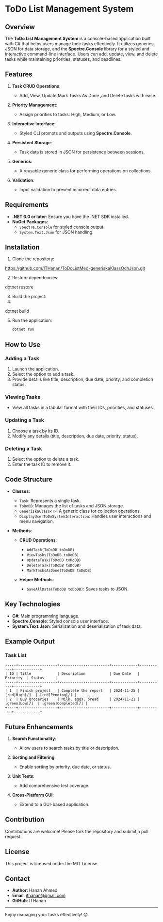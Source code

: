 # ToDo List Management System

## Overview

The **ToDo List Management System** is a console-based application built with C# that helps users manage their tasks effectively. 
It utilizes generics, JSON for data storage, and the **Spectre.Console** library for a styled and interactive command-line interface.
Users can add, update, view, and delete tasks while maintaining priorities, statuses, and deadlines.

## Features

1. **Task CRUD Operations**:
   - Add, View, Update,Mark Tasks As Done ,and Delete tasks with ease.

2. **Priority Management**:
   - Assign priorities to tasks: High, Medium, or Low.

3. **Interactive Interface**:
   - Styled CLI prompts and outputs using **Spectre.Console**.

4. **Persistent Storage**:
   - Task data is stored in JSON for persistence between sessions.

5. **Generics**:
   - A reusable generic class for performing operations on collections.

6. **Validation**:
   - Input validation to prevent incorrect data entries.

## Requirements

- **.NET 6.0 or later**: Ensure you have the .NET SDK installed.
- **NuGet Packages**:
  - `Spectre.Console` for styled console output.
  - `System.Text.Json` for JSON handling.

## Installation

1. Clone the repository:
   
https://github.com/ITHanan/ToDoListMed-generiskaKlassOchJson.git

2. Restore dependencies:
  
dotnet restore

3. Build the project:
4. 
  dotnet build

5. Run the application:
   ```bash
   dotnet run
   ```

## How to Use

### Adding a Task
1. Launch the application.
2. Select the option to add a task.
3. Provide details like title, description, due date, priority, and completion status.

### Viewing Tasks
- View all tasks in a tabular format with their IDs, priorities, and statuses.

### Updating a Task
1. Choose a task by its ID.
2. Modify any details (title, description, due date, priority, status).

### Deleting a Task
1. Select the option to delete a task.
2. Enter the task ID to remove it.

## Code Structure

- **Classes**:
  - `Task`: Represents a single task.
  - `ToDoDB`: Manages the list of tasks and JSON storage.
  - `GeneriskaClass<T>`: A generic class for collection operations.
  - `DisplayUserToDoSystemInteraction`: Handles user interactions and menu navigation.

- **Methods**:
  - **CRUD Operations**:
    - `AddTask(ToDoDB toDoDB)`
    - `ViewTasks(ToDoDB toDoDB)`
    - `UpdateTask(ToDoDB toDoDB)`
    - `DeleteTask(ToDoDB toDoDB)`
    - `MarkTasksAsDone(ToDoDB toDoDB)`

  - **Helper Methods**:
    - `SaveAllData(ToDoDB toDoDB)`: Saves tasks to JSON.

## Key Technologies

- **C#**: Main programming language.
- **Spectre.Console**: Styled console user interface.
- **System.Text.Json**: Serialization and deserialization of task data.

## Example Output

### Task List
```
+----+------------------+-----------------------+------------+-----------+------------+
| ID | Title            | Description           | Due Date   | Priority  | Status     |
+----+------------------+-----------------------+------------+-----------+------------+
| 1  | Finish project   | Complete the report   | 2024-11-25 | [red]High[/]  | [red]Pending[/] |
| 2  | Buy groceries    | Milk, eggs, bread     | 2024-11-21 | [green]Low[/]  | [green]Completed[/] |
+----+------------------+-----------------------+------------+-----------+------------+
```

## Future Enhancements

1. **Search Functionality**:
   - Allow users to search tasks by title or description.
   
2. **Sorting and Filtering**:
   - Enable sorting by priority, due date, or status.

3. **Unit Tests**:
   - Add comprehensive test coverage.

4. **Cross-Platform GUI**:
   - Extend to a GUI-based application.

## Contribution

Contributions are welcome! Please fork the repository and submit a pull request.

## License

This project is licensed under the MIT License.

## Contact

- **Author**: Hanan Ahmed
- **Email**: ithanan@gmail.com
- **GitHub**: ITHanan

---

Enjoy managing your tasks effectively! 😊

